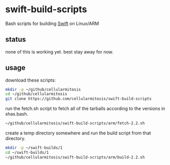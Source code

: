 # swift-build-scripts
Bash scripts for building [Swift](https://github.com/apple/swift) on Linux/ARM

## status

none of this is working yet.  best stay away for now.

## usage

download these scripts:

```bash
mkdir -p ~/github/cellularmitosis
cd ~/github/cellularmitosis
git clone https://github.com/cellularmitosis/swift-build-scripts
```

run the fetch.sh script to fetch all of the tarballs according to the versions in shas.bash.

```bash
~/github/cellularmitosis/swift-build-scripts/arm/fetch-2.2.sh
```

create a temp directory somewhere and run the build script from that directory.

```bash
mkdir -p ~/swift-builds/1
cd ~/swift-builds/1
~/github/cellularmitosis/swift-build-scripts/arm/build-2.2.sh
```
